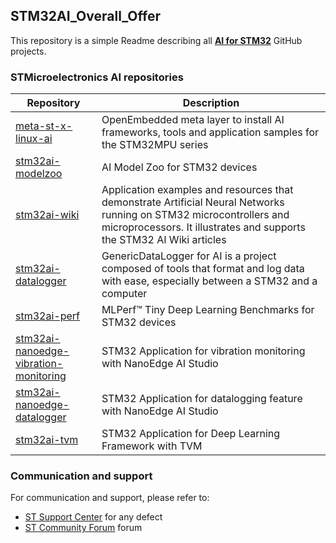 ## STM32AI_Overall_Offer

This repository is a simple Readme describing all [**AI for STM32**](https://www.st.com/content/st_com/en/ecosystems/artificial-intelligence-ecosystem-stm32.html) GitHub projects.

### STMicroelectronics AI repositories

| Repository                                                   | Description                                                  |
| ------------------------------------------------------------ | ------------------------------------------------------------ |
| [meta-st-x-linux-ai](https://github.com/STMicroelectronics/meta-st-x-linux-ai) | OpenEmbedded meta layer to install AI frameworks, tools and application samples for the STM32MPU series |
| [stm32ai-modelzoo](https://github.com/STMicroelectronics/stm32ai-modelzoo) | AI Model Zoo for STM32 devices |
| [stm32ai-wiki](https://github.com/STMicroelectronics/stm32ai-wiki) | Application examples and resources that demonstrate Artificial Neural Networks running on STM32 microcontrollers and microprocessors. It illustrates and supports the STM32 AI Wiki articles |
| [stm32ai-datalogger](https://github.com/STMicroelectronics/stm32ai-datalogger) | GenericDataLogger for AI is a project composed of tools that format and log data with ease, especially between a STM32 and a computer |
| [stm32ai-perf](https://github.com/STMicroelectronics/stm32ai-perf) | MLPerf™ Tiny Deep Learning Benchmarks for STM32 devices |
| [stm32ai-nanoedge-vibration-monitoring](https://github.com/stm32-hotspot/stm32ai-nanoedge-vibration-monitoring) | STM32 Application for vibration monitoring with NanoEdge AI Studio |
| [stm32ai-nanoedge-datalogger](https://github.com/stm32-hotspot/stm32ai-nanoedge-datalogger) | STM32 Application for datalogging feature with NanoEdge AI Studio |
| [stm32ai-tvm](https://github.com/stm32-hotspot/stm32ai-tvm) | STM32 Application for Deep Learning Framework with TVM |

### Communication and support

For communication and support, please refer to:

- [ST Support Center](https://my.st.com/ols#/ols/) for any defect
- [ST Community Forum](https://community.st.com/s/) forum
